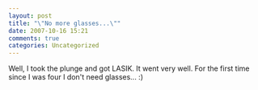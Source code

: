 ```yaml
---
layout: post
title: "\"No more glasses...\""
date: 2007-10-16 15:21
comments: true
categories: Uncategorized
---
```

Well, I took the plunge and got LASIK. It went very well. For the first time since I was four I don't need glasses... :)
